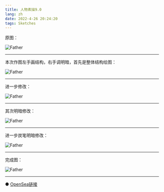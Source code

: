 ```yaml
---
title: 人物素描9.0
lang: zh
date: 2022-4-26 20:24:20
tags: Sketches
---
```


原图：

![Father](/image/Sketches/sumiao9/Father.jpg)

----------------------------------------  

本次作图左手画结构，右手调明暗，首先是整体结构绘图：

![Father](/image/Sketches/sumiao9/Father_1.jpg)

----------------------------------------  

进一步修改：

![Father](/image/Sketches/sumiao9/Father_2.jpg)

----------------------------------------  

其次明暗修改：

![Father](/image/Sketches/sumiao9/Father_3.jpg)

----------------------------------------  

进一步炭笔明暗修改：

![Father](/image/Sketches/sumiao9/Father_4.jpg)

----------------------------------------  

完成图：

![Father](/image/Sketches/sumiao9/Father_5.jpg)

----------------------------------------  

● [OpenSea链接](https://opensea.io/assets/0x495f947276749ce646f68ac8c248420045cb7b5e/5538608732828411082250453030091092578936762873171210564831323252226139357185/ "Father")

<nft-card
contractAddress="0x495f947276749ce646f68ac8c248420045cb7b5e"
tokenId="5538608732828411082250453030091092578936762873171210564831323252226139357185">
</nft-card>
<script src="https://unpkg.com/embeddable-nfts/dist/nft-card.min.js"></script>
